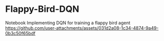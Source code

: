 # Flappy-Bird-DQN
Notebook Implementing DQN for training a flappy bird agent  
https://github.com/user-attachments/assets/031d2a08-1c34-4874-9a49-0b3c50f65bdf

